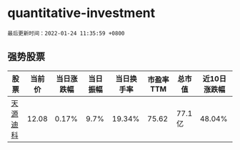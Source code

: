 # quantitative-investment

`最后更新时间：2022-01-24 11:35:59 +0800`

## 强势股票

|股票|当前价|当日涨跌幅|当日振幅|当日换手率|市盈率TTM|总市值|近10日涨跌幅|
|----|----|----|----|----|----|----|----|
|[天源迪科](https://xueqiu.com/S/SZ300047)|12.08|0.17%|9.7%|19.34%|75.62|77.1亿|48.04%|
